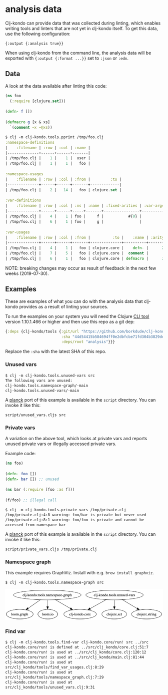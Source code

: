 # analysis data

Clj-kondo can provide data that was collected during linting, which enables
writing tools and linters that are not yet in clj-kondo itself. To get this
data, use the following configuration:

``` shellsession
{:output {:analysis true}}
```

When using clj-kondo from the command line, the analysis data will be exported
with `{:output {:format ...}}` set to `:json` or `:edn`.

## Data

A look at the data available after linting this code:

``` clojure
(ns foo
  (:require [clojure.set]))

(defn- f [])

(defmacro g [x & xs]
  `(comment ~x ~@xs))
```

``` clojure
$ clj -m clj-kondo.tools.pprint /tmp/foo.clj
:namespace-definitions
|    :filename | :row | :col | :name |
|--------------+------+------+-------|
| /tmp/foo.clj |    1 |    1 |  user |
| /tmp/foo.clj |    1 |    1 |   foo |

:namespace-usages
|    :filename | :row | :col | :from |         :to |
|--------------+------+------+-------+-------------|
| /tmp/foo.clj |    2 |   14 |   foo | clojure.set |

:var-definitions
|    :filename | :row | :col | :ns | :name | :fixed-arities | :var-args-min-arity | :private | :macro |
|--------------+------+------+-----+-------+----------------+---------------------+----------+--------|
| /tmp/foo.clj |    4 |    1 | foo |     f |           #{0} |                     |     true |        |
| /tmp/foo.clj |    6 |    1 | foo |     g |                |                   1 |          |   true |

:var-usages
|    :filename | :row | :col | :from |          :to |    :name | :arity |
|--------------+------+------+-------+--------------+----------+--------|
| /tmp/foo.clj |    4 |    1 |   foo | clojure.core |    defn- |      2 |
| /tmp/foo.clj |    7 |    5 |   foo | clojure.core |  comment |        |
| /tmp/foo.clj |    6 |    1 |   foo | clojure.core | defmacro |      3 |
```

NOTE: breaking changes may occur as result of feedback in the next few weeks (2019-07-30).

## Examples

These are examples of what you can do with the analysis data that clj-kondo
provides as a result of linting your sources.

To run the examples on your system you will need the Clojure [CLI
tool](https://clojure.org/guides/getting_started) version 1.10.1.466 or higher
and then use this repo as a git dep:

``` clojure
{:deps {clj-kondo/tools {:git/url "https://github.com/borkdude/clj-kondo"
                         :sha "44d54415b584694ff0e2dbfcbe71fd304b3829dd"
                         :deps/root "analysis"}}}
```

Replace the `:sha` with the latest SHA of this repo.

### Unused vars

``` shellsession
$ clj -m clj-kondo.tools.unused-vars src
The following vars are unused:
clj-kondo.tools.namespace-graph/-main
clj-kondo.tools.unused-vars/-main
```

A [planck](https://planck-repl.org) port of this example is available in the
`script` directory. You can invoke it like this:

``` shellsession
script/unused_vars.cljs src
```

### Private vars

A variation on the above tool, which looks at private vars and reports unused
private vars or illegally accessed private vars.

Example code:

``` clojure
(ns foo)

(defn- foo [])
(defn- bar []) ;; unused

(ns bar (:require [foo :as f]))

(f/foo) ;; illegal call
```

``` shellsession
$ clj -m clj-kondo.tools.private-vars /tmp/private.clj
/tmp/private.clj:4:8 warning: foo/bar is private but never used
/tmp/private.clj:8:1 warning: foo/foo is private and cannot be accessed from namespace bar
```

A [planck](https://planck-repl.org) port of this example is available in the
`script` directory. You can invoke it like this:

``` shellsession
script/private_vars.cljs /tmp/private.clj
```

### Namespace graph

This example requires GraphViz. Install with e.g. `brew install graphviz`.

``` shellsession
$ clj -m clj-kondo.tools.namespace-graph src
```

<img src="assets/namespace-graph.png">

### Find var

``` shellsession
$ clj -m clj-kondo.tools.find-var clj-kondo.core/run! src ../src
clj-kondo.core/run! is defined at ../src/clj_kondo/core.clj:51:7
clj-kondo.core/run! is used at ../src/clj_kondo/core.clj:120:12
clj-kondo.core/run! is used at ../src/clj_kondo/main.clj:81:44
clj-kondo.core/run! is used at src/clj_kondo/tools/find_var_usages.clj:8:29
clj-kondo.core/run! is used at src/clj_kondo/tools/namespace_graph.clj:7:29
clj-kondo.core/run! is used at src/clj_kondo/tools/unused_vars.clj:9:31
```
